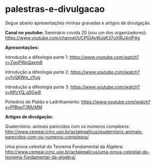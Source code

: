 # palestras-e-divulgacao

Segue abaixo apresentações minhas gravadas e artigos de divulgação.

**Canal no youtube:** Seminário covida 20 (sou um dos organizadores): https://www.youtube.com/channel/UCPGlAyWJqK37uXlRJ4nlP4g

**Apresentações:**

Introdução a difeologia parte 1: https://www.youtube.com/watch?v=ZgoPWoQaxm8

Introdução a difeologia parte 2: https://www.youtube.com/watch?v=fvQ6Wm_cYug

Introdução a difeologia parte 3: https://www.youtube.com/watch?v=MfzYQ_g5Gw8

Poliedros de Platâo e Ladrilhamento: https://www.youtube.com/watch?v=PfBgpT3MzMM

**Artigos de divulgação:**

Quaternions: animais parecidos com os números complexos: http://www.cemeai.icmc.usp.br/actalegalicus/quaternions-animais-parecidos-com-os-numeros-complexos/

Uma prova celestial do Teorema Fundamental da Álgebra: http://www.cemeai.icmc.usp.br/actalegalicus/uma-prova-celestial-do-teorema-fundamental-da-algebra/
